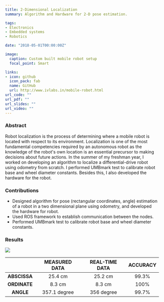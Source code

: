 ```yaml
---
title: 2-Dimensional Localization
summary: Algorithm and Hardware for 2-D pose estimation.

tags:
- Electronics
- Embedded systems
- Robotics

date: "2018-05-01T00:00:00Z"

image:
  caption: Custom built mobile robot setup
  focal_point: Smart

links:
- icon: github
  icon_pack: fab
  name: GitHub
  url: http://www.ivlabs.in/mobile-robot.html
url_code: ""
url_pdf: ""
url_slides: ""
url_video: ""
---
```

### Abstract
Robot localization is the process of determining where a mobile robot is located with respect to its environment. Localization is one of the most fundamental competencies required by an autonomous robot as the knowledge of the robot's own location is an essential precursor to making decisions about future actions. In the summer of my freshman year, I worked on developing an algorithm to localize a differential-drive robot using odometry from scratch. I performed UMBmark test to calibrate robot base and wheel diameter constants. Besides this, I also developed the hardware for the robot.
### Contributions
- Designed algorithm for pose (rectangular coordinates, angle) estimation of a robot in a two dimensional plane using odometry, and developed the hardware for robot.
- Used ROS framework to establish communication between the nodes.
- Performed UMBmark test to calibrate robot base and wheel diameter constants.
### Results
![](https://media.giphy.com/media/MdSNDislPQsoyDL4Is/giphy.gif)

|               | MEASURED DATA | REAL-TIME DATA | ACCURACY |
| :-----------: | :-----------: | :------------: | :------: |
| **ABSCISSA**  |    25.4 cm    |    25.2 cm     |  99.3%   |
| **ORDINATE**  |    8.3 cm     |     8.3 cm     |   100%   |
|   **ANGLE**   | 357.1 degree  |   356 degree   |  99.7%   |
